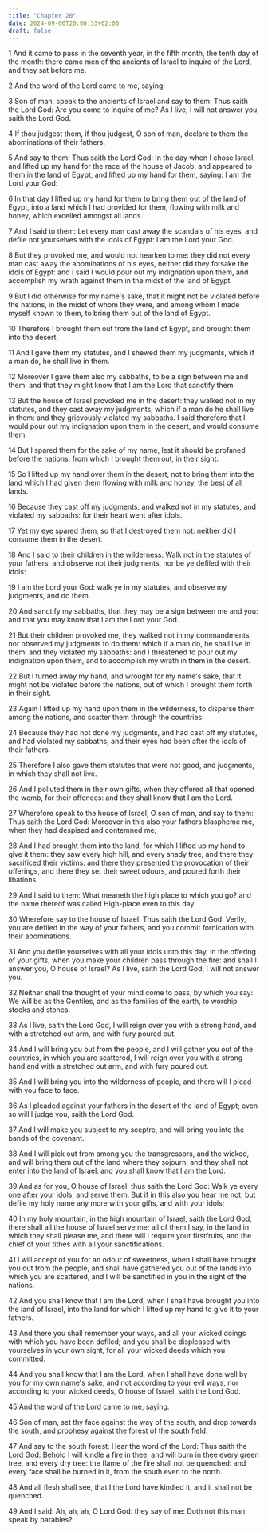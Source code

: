 ```yaml
---
title: "Chapter 20"
date: 2024-09-06T20:00:33+02:00
draft: false
---
```



1 And it came to pass in the seventh year, in the fifth month, the tenth day of the month: there came men of the ancients of Israel to inquire of the Lord, and they sat before me.

2 And the word of the Lord came to me, saying:

3 Son of man, speak to the ancients of Israel and say to them: Thus saith the Lord God: Are you come to inquire of me? As I live, I will not answer you, saith the Lord God.

4 If thou judgest them, if thou judgest, O son of man, declare to them the abominations of their fathers.

5 And say to them: Thus saith the Lord God: In the day when I chose Israel, and lifted up my hand for the race of the house of Jacob: and appeared to them in the land of Egypt, and lifted up my hand for them, saying: I am the Lord your God:

6 In that day I lifted up my hand for them to bring them out of the land of Egypt, into a land which I had provided for them, flowing with milk and honey, which excelled amongst all lands.

7 And I said to them: Let every man cast away the scandals of his eyes, and defile not yourselves with the idols of Egypt: I am the Lord your God.

8 But they provoked me, and would not hearken to me: they did not every man cast away the abominations of his eyes, neither did they forsake the idols of Egypt: and I said I would pour out my indignation upon them, and accomplish my wrath against them in the midst of the land of Egypt.

9 But I did otherwise for my name's sake, that it might not be violated before the nations, in the midst of whom they were, and among whom I made myself known to them, to bring them out of the land of Egypt.

10 Therefore I brought them out from the land of Egypt, and brought them into the desert.

11 And I gave them my statutes, and I shewed them my judgments, which if a man do, he shall live in them.

12 Moreover I gave them also my sabbaths, to be a sign between me and them: and that they might know that I am the Lord that sanctify them.

13 But the house of Israel provoked me in the desert: they walked not in my statutes, and they cast away my judgments, which if a man do he shall live in them: and they grievously violated my sabbaths. I said therefore that I would pour out my indignation upon them in the desert, and would consume them.

14 But I spared them for the sake of my name, lest it should be profaned before the nations, from which I brought them out, in their sight.

15 So I lifted up my hand over them in the desert, not to bring them into the land which I had given them flowing with milk and honey, the best of all lands.

16 Because they cast off my judgments, and walked not in my statutes, and violated my sabbaths: for their heart went after idols.

17 Yet my eye spared them, so that I destroyed them not: neither did I consume them in the desert.

18 And I said to their children in the wilderness: Walk not in the statutes of your fathers, and observe not their judgments, nor be ye defiled with their idols:

19 I am the Lord your God: walk ye in my statutes, and observe my judgments, and do them.

20 And sanctify my sabbaths, that they may be a sign between me and you: and that you may know that I am the Lord your God.

21 But their children provoked me, they walked not in my commandments, nor observed my judgments to do them: which if a man do, he shall live in them: and they violated my sabbaths: and I threatened to pour out my indignation upon them, and to accomplish my wrath in them in the desert.

22 But I turned away my hand, and wrought for my name's sake, that it might not be violated before the nations, out of which I brought them forth in their sight.

23 Again I lifted up my hand upon them in the wilderness, to disperse them among the nations, and scatter them through the countries:

24 Because they had not done my judgments, and had cast off my statutes, and had violated my sabbaths, and their eyes had been after the idols of their fathers.

25 Therefore I also gave them statutes that were not good, and judgments, in which they shall not live.

26 And I polluted them in their own gifts, when they offered all that opened the womb, for their offences: and they shall know that I am the Lord.

27 Wherefore speak to the house of Israel, O son of man, and say to them: Thus saith the Lord God: Moreover in this also your fathers blaspheme me, when they had despised and contemned me;

28 And I had brought them into the land, for which I lifted up my hand to give it them: they saw every high hill, and every shady tree, and there they sacrificed their victims: and there they presented the provocation of their offerings, and there they set their sweet odours, and poured forth their libations.

29 And I said to them: What meaneth the high place to which you go? and the name thereof was called High-place even to this day.

30 Wherefore say to the house of Israel: Thus saith the Lord God: Verily, you are defiled in the way of your fathers, and you commit fornication with their abominations.

31 And you defile yourselves with all your idols unto this day, in the offering of your gifts, when you make your children pass through the fire: and shall I answer you, O house of Israel? As I live, saith the Lord God, I will not answer you.

32 Neither shall the thought of your mind come to pass, by which you say: We will be as the Gentiles, and as the families of the earth, to worship stocks and stones.

33 As I live, saith the Lord God, I will reign over you with a strong hand, and with a stretched out arm, and with fury poured out.

34 And I will bring you out from the people, and I will gather you out of the countries, in which you are scattered, I will reign over you with a strong hand and with a stretched out arm, and with fury poured out.

35 And I will bring you into the wilderness of people, and there will I plead with you face to face.

36 As I pleaded against your fathers in the desert of the land of Egypt; even so will I judge you, saith the Lord God.

37 And I will make you subject to my sceptre, and will bring you into the bands of the covenant.

38 And I will pick out from among you the transgressors, and the wicked, and will bring them out of the land where they sojourn, and they shall not enter into the land of Israel: and you shall know that I am the Lord.

39 And as for you, O house of Israel: thus saith the Lord God: Walk ye every one after your idols, and serve them. But if in this also you hear me not, but defile my holy name any more with your gifts, and with your idols;

40 In my holy mountain, in the high mountain of Israel, saith the Lord God, there shall all the house of Israel serve me; all of them I say, in the land in which they shall please me, and there will I require your firstfruits, and the chief of your tithes with all your sanctifications.

41 I will accept of you for an odour of sweetness, when I shall have brought you out from the people, and shall have gathered you out of the lands into which you are scattered, and I will be sanctified in you in the sight of the nations.

42 And you shall know that I am the Lord, when I shall have brought you into the land of Israel, into the land for which I lifted up my hand to give it to your fathers.

43 And there you shall remember your ways, and all your wicked doings with which you have been defiled; and you shall be displeased with yourselves in your own sight, for all your wicked deeds which you committed.

44 And you shall know that I am the Lord, when I shall have done well by you for my own name's sake, and not according to your evil ways, nor according to your wicked deeds, O house of Israel, saith the Lord God.

45 And the word of the Lord came to me, saying:

46 Son of man, set thy face against the way of the south, and drop towards the south, and prophesy against the forest of the south field.

47 And say to the south forest: Hear the word of the Lord: Thus saith the Lord God: Behold I will kindle a fire in thee, and will burn in thee every green tree, and every dry tree: the flame of the fire shall not be quenched: and every face shall be burned in it, from the south even to the north.

48 And all flesh shall see, that I the Lord have kindled it, and it shall not be quenched.

49 And I said: Ah, ah, ah, O Lord God: they say of me: Doth not this man speak by parables?

